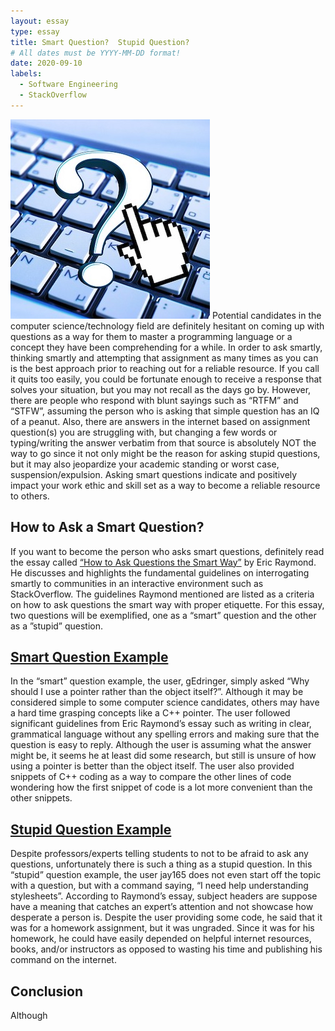 ```yaml
---
layout: essay
type: essay
title: Smart Question?  Stupid Question?
# All dates must be YYYY-MM-DD format!
date: 2020-09-10
labels:
  - Software Engineering
  - StackOverflow
---
```

<img class="ui small left floated image" src="../images/keyboard.jpg">
Potential candidates in the computer science/technology field are definitely hesitant on coming up with questions as a way for them to master a programming language or a concept they have been comprehending for a while.  In order to ask smartly, thinking smartly and attempting that assignment as many times as you can is the best approach prior to reaching out for a reliable resource.  If you call it quits too easily, you could be fortunate enough to receive a response that solves your situation, but you may not recall as the days go by.  However, there are people who respond with blunt sayings such as “RTFM” and “STFW”, assuming the person who is asking that simple question has an IQ of a peanut.  Also, there are answers in the internet based on assignment question(s) you are struggling with, but changing a few words or typing/writing the answer verbatim from that source is absolutely NOT the way to go since it not only might be the reason for asking stupid questions, but it may also jeopardize your academic standing or worst case, suspension/expulsion.  Asking smart questions indicate and positively impact your work ethic and skill set as a way to become a reliable resource to others.

## How to Ask a Smart Question?

If you want to become the person who asks smart questions, definitely read the essay called [“How to Ask Questions the Smart Way”](http://www.catb.org/esr/faqs/smart-questions.html) by Eric Raymond.  He discusses and highlights the fundamental guidelines on interrogating smartly to communities in an interactive environment such as StackOverflow.  The guidelines Raymond mentioned are listed as a criteria on how to ask questions the smart way with proper etiquette.  For this essay, two questions will be exemplified, one as a “smart” question and the other as a ”stupid” question.

## [Smart Question Example](https://stackoverflow.com/questions/22146094/why-should-i-use-a-pointer-rather-than-the-object-itself)

In the “smart” question example, the user, gEdringer, simply asked “Why should I use a pointer rather than the object itself?”.  Although it may be considered simple to some computer science candidates, others may have a hard time grasping concepts like a C++ pointer.  The user followed significant guidelines from Eric Raymond’s essay such as writing in clear, grammatical language without any spelling errors and making sure that the question is easy to reply.  Although the user is assuming what the answer might be, it seems he at least did some research, but still is unsure of how using a pointer is better than the object itself.  The user also provided snippets of C++ coding as a way to compare the other lines of code wondering how the first snippet of code is a lot more convenient than the other snippets.

## [Stupid Question Example](https://stackoverflow.com/questions/31152881/i-need-help-understanding-stylesheets)

Despite professors/experts telling students to not to be afraid to ask any questions, unfortunately there is such a thing as a stupid question.  In this “stupid” question example, the user jay165 does not even start off the topic with a question, but with a command saying, “I need help understanding stylesheets”.  According to Raymond’s essay, subject headers are suppose have a meaning that catches an expert’s attention and not showcase how desperate a person is.  Despite the user providing some code, he said that it was for a homework assignment, but it was ungraded.  Since it was for his homework, he could have easily depended on helpful internet resources, books, and/or instructors as opposed to wasting his time and publishing his command on the internet.

## Conclusion

Although
